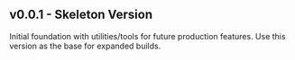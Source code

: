 ## v0.0.1 - Skeleton Version
Initial foundation with utilities/tools for future production features. Use this version as the base for expanded builds.
